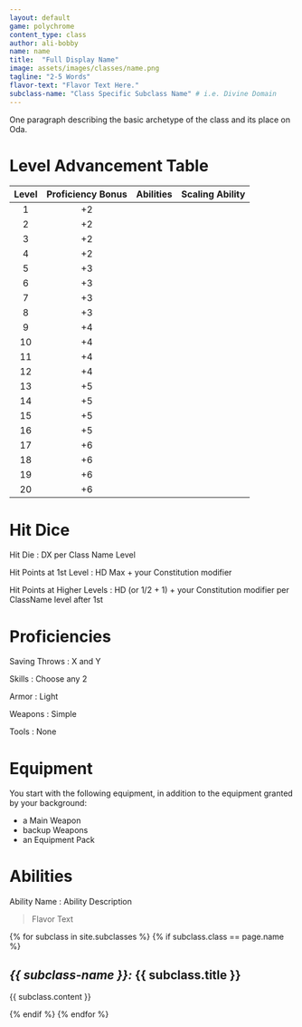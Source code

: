 ```yaml
---
layout: default
game: polychrome
content_type: class
author: ali-bobby
name: name
title:  "Full Display Name"
image: assets/images/classes/name.png
tagline: "2-5 Words"
flavor-text: "Flavor Text Here."
subclass-name: "Class Specific Subclass Name" # i.e. Divine Domain
---
```


One paragraph describing the basic archetype of the class and its place on Oda.


# Level Advancement Table

|Level |Proficiency Bonus   |	Abilities | Scaling Ability |
|:-----:|:-----------------:|-----------|:---------------:|
|1      |	+2                |	          |                 |
|2      |	+2                |	          |                 |
|3      |	+2                |	          |                 |
|4      |	+2                |	          |                 |
|5      |	+3                |	          |                 |
|6      |	+3                |	          |                 |
|7      |	+3                |	          |                 |
|8      |	+3                |	          |                 |
|9      |	+4                |	          |                 |
|10     |	+4                |	          |                 |
|11     |	+4                |	          |                 |
|12     |	+4                |	          |                 |
|13     |	+5                |	          |                 |
|14     |	+5                |	          |                 |
|15     |	+5                |	          |                 |
|16     |	+5                |	          |                 |
|17     |	+6                |	          |                 |
|18     |	+6                |	          |                 |
|19     |	+6                |	          |                 |
|20     |	+6                |	          |                 |

# Hit Dice
Hit Die
: DX per Class Name Level

Hit Points at 1st Level
: HD Max + your Constitution modifier

Hit Points at Higher Levels
: HD (or 1/2 + 1) + your Constitution modifier per ClassName level after 1st

# Proficiencies

Saving Throws
: X and Y

Skills
: Choose any 2

Armor
: Light

Weapons
: Simple

Tools
: None

# Equipment
You start with the following equipment, in addition to the equipment granted by your background:
- a Main Weapon
- backup Weapons
- an Equipment Pack

# Abilities

Ability Name
: Ability Description

> Flavor Text


{% for subclass in site.subclasses %}
{% if subclass.class == page.name %}

## *{{ subclass-name }}:* {{ subclass.title }}
{{ subclass.content }}

{% endif %}
{% endfor %}
